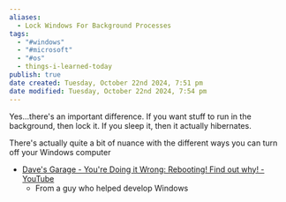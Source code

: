 ```yaml
---
aliases:
  - Lock Windows For Background Processes
tags:
  - "#windows"
  - "#microsoft"
  - "#os"
  - things-i-learned-today
publish: true
date created: Tuesday, October 22nd 2024, 7:51 pm
date modified: Tuesday, October 22nd 2024, 7:54 pm
---
```


Yes...there's an important difference.  If you want stuff to run in the background, then lock it.  If you sleep it, then it actually hibernates.

There's actually quite a bit of nuance with the different ways you can turn off your Windows computer

- [Dave's Garage - You're Doing it Wrong: Rebooting! Find out why! - YouTube](https://www.youtube.com/watch?v=lUIhzACQDAc)
	- From a guy who helped develop Windows